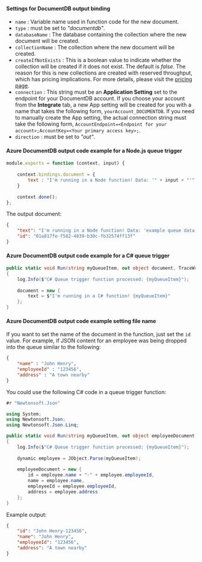 #### Settings for DocumentDB output binding

- `name` : Variable name used in function code for the new document.
- `type` : must be set to *"documentdb"*.
- `databaseName` : The database containing the collection where the new document will be created.
- `collectionName` : The collection where the new document will be created.
- `createIfNotExists` : This is a boolean value to indicate whether the collection will be created if it does not exist. The default is *false*. The reason for this is new collections are created with reserved throughput, which has pricing implications. For more details, please visit the <a href="https://azure.microsoft.com/pricing/details/documentdb/" target="_blank">pricing page</a>.
- `connection` : This string must be an **Application Setting** set to the endpoint for your DocumentDB account. If you choose your account from the **Integrate** tab, a new App setting will be created for you with a name that takes the following form, `yourAccount_DOCUMENTDB`. If you need to manually create the App setting, the actual connection string must take the following form, `AccountEndpoint=<Endpoint for your account>;AccountKey=<Your primary access key>;`. 
- `direction` : must be set to *"out"*. 

#### Azure DocumentDB output code example for a Node.js queue trigger

```javascript
module.exports = function (context, input) {
    
    context.bindings.document = {
        text : "I'm running in a Node function! Data: '" + input + "'"
    }   
    
    context.done();
};
```

The output document:

```json
{
    "text": "I'm running in a Node function! Data: 'example queue data'",
    "id": "01a817fe-f582-4839-b30c-fb32574ff13f"
}
```

#### Azure DocumentDB output code example for a C# queue trigger

```csharp
public static void Run(string myQueueItem, out object document, TraceWriter log)
{
    log.Info($"C# Queue trigger function processed: {myQueueItem}");
    
    document = new {
        text = $"I'm running in a C# function! {myQueueItem}"
    };
}
```

#### Azure DocumentDB output code example setting file name

If you want to set the name of the document in the function, just set the `id` value.  For example, if JSON content for an employee was being dropped into the queue similar to the following:

```json
{
    "name" : "John Henry",
    "employeeId" : "123456",
    "address" : "A town nearby"
}
```

You could use the following C# code in a queue trigger function: 
	
```csharp
#r "Newtonsoft.Json"

using System;
using Newtonsoft.Json;
using Newtonsoft.Json.Linq;

public static void Run(string myQueueItem, out object employeeDocument, TraceWriter log)
{
    log.Info($"C# Queue trigger function processed: {myQueueItem}");
    
    dynamic employee = JObject.Parse(myQueueItem);
    
    employeeDocument = new {
        id = employee.name + "-" + employee.employeeId,
        name = employee.name,
        employeeId = employee.employeeId,
        address = employee.address
    };
}
```

Example output:

```json
{
    "id": "John Henry-123456",
    "name": "John Henry",
    "employeeId": "123456",
    "address": "A town nearby"
}
```